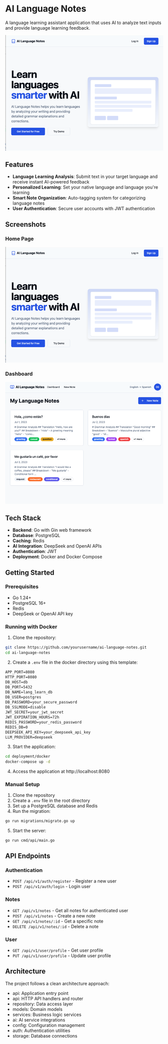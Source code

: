 # AI Language Notes

A language learning assistant application that uses AI to analyze text inputs and provide language learning feedback.

![Home Screen](assets/home.png)

## Features

- **Language Learning Analysis**: Submit text in your target language and receive instant AI-powered feedback
- **Personalized Learning**: Set your native language and language you're learning
- **Smart Note Organization**: Auto-tagging system for categorizing language notes
- **User Authentication**: Secure user accounts with JWT authentication

## Screenshots

### Home Page
![Home Screen](assets/home.png)

### Dashboard
![Dashboard](assets/dashboard.png)

## Tech Stack

- **Backend**: Go with Gin web framework
- **Database**: PostgreSQL
- **Caching**: Redis
- **AI Integration**: DeepSeek and OpenAI APIs
- **Authentication**: JWT
- **Deployment**: Docker and Docker Compose

## Getting Started

### Prerequisites

- Go 1.24+
- PostgreSQL 16+
- Redis
- DeepSeek or OpenAI API key

### Running with Docker

1. Clone the repository:
```bash
git clone https://github.com/yourusername/ai-language-notes.git
cd ai-language-notes
```

2. Create a `.env` file in the docker directory using this template:
```
APP_PORT=8080
HTTP_PORT=8080
DB_HOST=db
DB_PORT=5432
DB_NAME=lang_learn_db
DB_USER=postgres
DB_PASSWORD=your_secure_password
DB_SSLMODE=disable
JWT_SECRET=your_jwt_secret
JWT_EXPIRATION_HOURS=72h
REDIS_PASSWORD=your_redis_password
REDIS_DB=0
DEEPSEEK_API_KEY=your_deepseek_api_key
LLM_PROVIDER=deepseek
```

3. Start the application:
```bash
cd deployment/docker
docker-compose up -d
```

4. Access the application at http://localhost:8080

### Manual Setup

1. Clone the repository
2. Create a `.env` file in the root directory
3. Set up a PostgreSQL database and Redis
4. Run the migration:
```bash
go run migrations/migrate.go up
```
5. Start the server:
```bash
go run cmd/api/main.go
```

## API Endpoints

### Authentication
- `POST /api/v1/auth/register` - Register a new user
- `POST /api/v1/auth/login` - Login user

### Notes
- `GET /api/v1/notes` - Get all notes for authenticated user
- `POST /api/v1/notes` - Create a new note
- `GET /api/v1/notes/:id` - Get a specific note
- `DELETE /api/v1/notes/:id` - Delete a note

### User
- `GET /api/v1/user/profile` - Get user profile
- `PUT /api/v1/user/profile` - Update user profile

## Architecture

The project follows a clean architecture approach:

- api: Application entry point
- api: HTTP API handlers and router
- repository: Data access layer
- models: Domain models
- services: Business logic services
- ai: AI service integrations
- config: Configuration management
- auth: Authentication utilities
- storage: Database connections